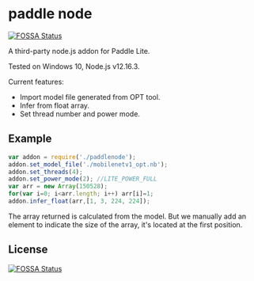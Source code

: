 # paddle node
[![FOSSA Status](https://app.fossa.com/api/projects/git%2Bgithub.com%2FKernelErr%2Fpaddlenode.svg?type=shield)](https://app.fossa.com/projects/git%2Bgithub.com%2FKernelErr%2Fpaddlenode?ref=badge_shield)

A third-party node.js addon for Paddle Lite.

Tested on Windows 10, Node.js v12.16.3.

Current features:

- Import model file generated from OPT tool.
- Infer from float array.
- Set thread number and power mode.

## Example

```javascript
var addon = require('./paddlenode');
addon.set_model_file('./mobilenetv1_opt.nb');
addon.set_threads(4);
addon.set_power_mode(2); //LITE_POWER_FULL
var arr = new Array(150528);
for(var i=0; i<arr.length; i++) arr[i]=1;
addon.infer_float(arr,[1, 3, 224, 224]);
```

The array returned is calculated from the model. But we manually add an element to indicate the size of the array, it's located at the first position.

## License
[![FOSSA Status](https://app.fossa.com/api/projects/git%2Bgithub.com%2FKernelErr%2Fpaddlenode.svg?type=large)](https://app.fossa.com/projects/git%2Bgithub.com%2FKernelErr%2Fpaddlenode?ref=badge_large)